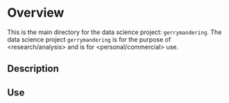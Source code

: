 # Overview

This is the main directory for the data science project: `gerrymandering`.
The data science project `gerrymandering` is for the purpose of <research/analysis> and
is for <personal/commercial> use.

## Description

<summary>

## Use

<additional information>

